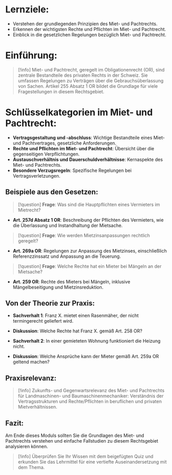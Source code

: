 # Lernziele:
- Verstehen der grundlegenden Prinzipien des Miet- und Pachtrechts.
- Erkennen der wichtigsten Rechte und Pflichten im Miet- und Pachtrecht.
- Einblick in die gesetzlichen Regelungen bezüglich Miet- und Pachtrecht.

# Einführung:
>[!info] 
>Miet- und Pachtrecht, geregelt im Obligationenrecht (OR), sind zentrale Bestandteile des privaten Rechts in der Schweiz. Sie umfassen Regelungen zu Verträgen über die Gebrauchsüberlassung von Sachen. Artikel 255 Absatz 1 OR bildet die Grundlage für viele Fragestellungen in diesem Rechtsgebiet.

# Schlüsselkategorien im Miet- und Pachtrecht:
- **Vertragsgestaltung und -abschluss**: Wichtige Bestandteile eines Miet- und Pachtvertrages, gesetzliche Anforderungen.
- **Rechte und Pflichten im Miet- und Pachtrecht**: Übersicht über die gegenseitigen Verpflichtungen.
- **Austauschverhältnis und Dauerschuldverhältnisse**: Kernaspekte des Miet- und Pachtrechts.
- **Besondere Verzugsregeln**: Spezifische Regelungen bei Vertragsverletzungen.

## Beispiele aus den Gesetzen:
>[!question] 
>**Frage**: Was sind die Hauptpflichten eines Vermieters im Mietrecht?
- **Art. 257d Absatz 1 OR**: Beschreibung der Pflichten des Vermieters, wie die Überlassung und Instandhaltung der Mietsache.

>[!question] 
>**Frage**: Wie werden Mietzinsanpassungen rechtlich geregelt?
- **Art. 269a OR**: Regelungen zur Anpassung des Mietzinses, einschließlich Referenzzinssatz und Anpassung an die Teuerung.

>[!question] 
>**Frage**: Welche Rechte hat ein Mieter bei Mängeln an der Mietsache?
- **Art. 259 OR**: Rechte des Mieters bei Mängeln, inklusive Mängelbeseitigung und Mietzinsreduktion.

## Von der Theorie zur Praxis:
- **Sachverhalt 1**: Franz X. mietet einen Rasenmäher, der nicht termingerecht geliefert wird.
- **Diskussion**: Welche Rechte hat Franz X. gemäß Art. 258 OR?

- **Sachverhalt 2**: In einer gemieteten Wohnung funktioniert die Heizung nicht.
- **Diskussion**: Welche Ansprüche kann der Mieter gemäß Art. 259a OR geltend machen?

## Praxisrelevanz:
>[!info] 
>Zukunfts- und Gegenwartsrelevanz des Miet- und Pachtrechts für Landmaschinen- und Baumaschinenmechaniker: Verständnis der Vertragsstrukturen und Rechte/Pflichten in beruflichen und privaten Mietverhältnissen.

## Fazit:
Am Ende dieses Moduls sollten Sie die Grundlagen des Miet- und Pachtrechts verstehen und einfache Fallstudien zu diesem Rechtsgebiet analysieren können.
>[!info] 
>Überprüfen Sie Ihr Wissen mit dem beigefügten Quiz und erkunden Sie das Lehrmittel für eine vertiefte Auseinandersetzung mit dem Thema.